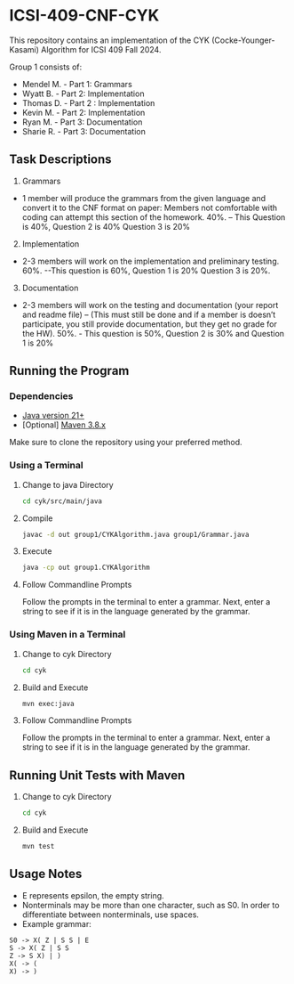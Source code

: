 # ICSI-409-CNF-CYK

This repository contains an implementation of the CYK (Cocke-Younger-Kasami) Algorithm for ICSI 409 Fall 2024.

Group 1 consists of: 

* Mendel M. - Part 1: Grammars
* Wyatt B. - Part 2: Implementation
* Thomas D. - Part 2 : Implementation
* Kevin M. - Part 2: Implementation
* Ryan M. - Part 3: Documentation
* Sharie R. - Part 3: Documentation

## Task Descriptions
1. Grammars

* 1 member will produce the grammars from the given language and convert it to the CNF format on paper: Members not comfortable with coding can attempt this section of the homework. 40%. – This Question is 40%, Question 2 is 40% Question 3 is 20%

2. Implementation 

* 2-3 members will work on the implementation and preliminary testing. 60%. --This question is 60%, Question 1 is 20% Question 3 is 20%.

3. Documentation

* 2-3 members will work on the testing and documentation (your report and readme file) – (This must still be done and if a member is doesn’t participate, you still provide documentation, but they get no grade for the HW). 50%. - This question is 50%, Question 2 is 30% and Question 1 is 20%

## Running the Program

### Dependencies

* [Java version 21+](https://www.oracle.com/java/technologies/downloads/)
* [Optional] [Maven 3.8.x](https://maven.apache.org/guides/getting-started/maven-in-five-minutes.html)

Make sure to clone the repository using your preferred method.

### Using a Terminal

1. Change to java Directory

    ```bash
    cd cyk/src/main/java
    ```

2. Compile 

    ```bash
    javac -d out group1/CYKAlgorithm.java group1/Grammar.java
    ```

3. Execute

    ```bash
    java -cp out group1.CYKAlgorithm
    ```

3. Follow Commandline Prompts

    Follow the prompts in the terminal to enter a grammar. Next, enter a string to see if it is in the language generated by the grammar. 

### Using Maven in a Terminal

1. Change to cyk Directory

    ```bash
    cd cyk
    ```

2. Build and Execute

    ```bash
    mvn exec:java
    ```

3. Follow Commandline Prompts

    Follow the prompts in the terminal to enter a grammar. Next, enter a string to see if it is in the language generated by the grammar. 

## Running Unit Tests with Maven

1. Change to cyk Directory

    ```bash
    cd cyk
    ```

2. Build and Execute

    ```bash
    mvn test
    ```

## Usage Notes

* E represents epsilon, the empty string. 
* Nonterminals may be more than one character, such as S0. In order to differentiate between nonterminals, use spaces. 
* Example grammar:

```
S0 -> X( Z | S S | E
S -> X( Z | S S
Z -> S X) | )
X( -> (
X) -> )
```
